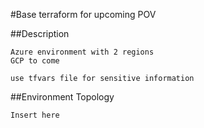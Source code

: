 #Base terraform for upcoming POV 

##Description 

    Azure environment with 2 regions 
    GCP to come

    use tfvars file for sensitive information 

##Environment Topology 

    Insert here 




